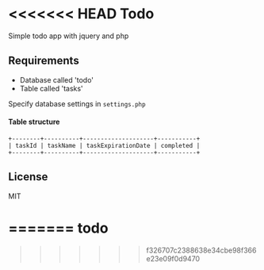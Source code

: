 <<<<<<< HEAD
Todo
=========

Simple todo app with jquery and php

Requirements
----

- Database called 'todo'
- Table called 'tasks'

Specify database settings in ```settings.php```

#### Table structure
```
+--------+----------+--------------------+-----------+
| taskId | taskName | taskExpirationDate | completed |
+--------+----------+--------------------+-----------+
```



License
----

MIT


=======
todo
====
>>>>>>> f326707c2388638e34cbe98f366e23e09f0d9470

